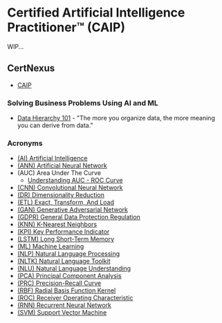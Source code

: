 # Certified Artificial Intelligence Practitioner™ (CAIP)

WIP...

## CertNexus
* [CAIP](https://certnexus.com/certification/caip/)

### Solving Business Problems Using AI and ML
* [Data Hierarchy 101](https://medium.com/we-are-orb/data-hierarchy-101-aef1e62d32c5) - "The more you organize data, the more meaning you can derive from data."

### Acronyms
* [(AI) Artificial Intelligence]()
* [(ANN) Artificial Neural Network]()
* (AUC) Area Under The Curve
  * [Understanding AUC - ROC Curve](https://towardsdatascience.com/understanding-auc-roc-curve-68b2303cc9c5)
* [(CNN) Convolutional Neural Network]()
* [(DR) Dimensionality Reduction]()
* [(ETL) Exact, Transform, And Load]()
* [(GAN) Generative Adversarial Network]()
* [(GDPR) General Data Protection Regulation]()
* [(KNN) K-Nearest Neighbors]()
* [(KPI) Key Performance Indicator]()
* [(LSTM) Long Short-Term Memory]()
* [(ML) Machine Learning]()
* [(NLP) Natural Language Processing]()
* [(NLTK) Natural Language Toolkit]()
* [(NLU) Natural Language Understanding]()
* [(PCA) Principal Component Analysis]()
* [(PRC) Precision-Recall Curve]()
* [(RBF) Radial Basis Function Kernel]()
* [(ROC) Receiver Operating Characteristic]()
* [(RNN) Recurrent Neural Network]()
* [(SVM) Support Vector Machine]()


